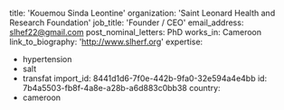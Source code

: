 title: 'Kouemou Sinda Leontine'
organization: 'Saint Leonard Health and Research Foundation'
job_title: 'Founder / CEO'
email_address: slhef22@gmail.com
post_nominal_letters: PhD
works_in: Cameroon
link_to_biography: 'http://www.slherf.org'
expertise:
  - hypertension
  - salt
  - transfat
import_id: 8441d1d6-7f0e-442b-9fa0-32e594a4e4bb
id: 7b4a5503-fb8f-4a8e-a28b-a6d883c0bb38
country:
  - cameroon
